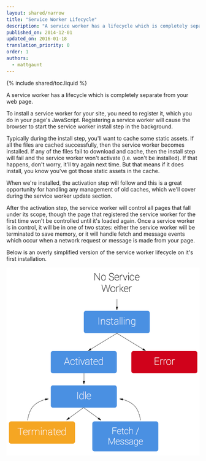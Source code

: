 ```yaml
---
layout: shared/narrow
title: "Service Worker Lifecycle"
description: "A service worker has a lifecycle which is completely separate from your web page."
published_on: 2014-12-01
updated_on: 2016-01-18
translation_priority: 0
order: 1
authors:
  - mattgaunt
---
```


{% include shared/toc.liquid %}

A service worker has a lifecycle which is completely separate from your web page.

To install a service worker for your site, you need to register it, which you do in your page's JavaScript. Registering a service worker will cause the browser to start the service worker install step in the background.

Typically during the install step, you'll want to cache some static assets. If all the files are cached successfully, then the service worker becomes installed. If any of the files fail to download and cache, then the install step will fail and the service worker won't activate (i.e. won't be installed). If that happens, don't worry, it'll try again next time. But that means if it does install, you know you've got those static assets in the cache.

When we're installed, the activation step will follow and this is a great opportunity for handling any management of old caches, which we'll cover during the service worker update section.

After the activation step, the service worker will control all pages that fall under its scope, though the page that registered the service worker for the first time won't be controlled until it's loaded again. Once a service worker is in control, it will be in one of two states: either the service worker will be terminated to save memory, or it will handle fetch and message events which occur when a network request or message is made from your page.

Below is an overly simplified version of the service worker lifecycle on it's first installation.

![Service Worker lifecydle](images/sw-lifecycle.png)